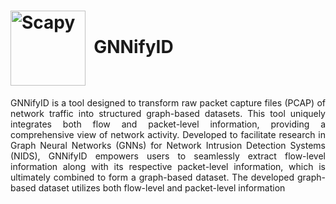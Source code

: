 # <img src="https://github.com/Yasir-ali-farrukh/GNNifyID/assets/93033074/639c44f4-45c3-4335-b76d-4bc439a65e76" width="120" valign="middle" alt="Scapy" />&nbsp; GNNifyID

<p align="justify">GNNifyID is a tool designed to transform raw packet capture files (PCAP) of network traffic into structured graph-based datasets. This tool uniquely integrates both flow and packet-level information, providing a comprehensive view of network activity. Developed to facilitate research in Graph Neural Networks (GNNs) for Network Intrusion Detection Systems (NIDS), GNNifyID empowers users to seamlessly extract flow-level information along with its respective packet-level information, which is ultimately combined to form a graph-based dataset. The developed graph-based dataset utilizes both flow-level and packet-level information</p>


